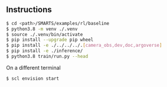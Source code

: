 ## Instructions

```bash
$ cd <path>/SMARTS/examples/rl/baseline
$ python3.8 -m venv ./.venv
$ source ./.venv/bin/activate
$ pip install --upgrade pip wheel
$ pip install -e ./../../../.[camera_obs,dev,doc,argoverse]
$ pip install -e ./inference/
$ python3.8 train/run.py --head
```

On a different terminal
```bash
$ scl envision start
```